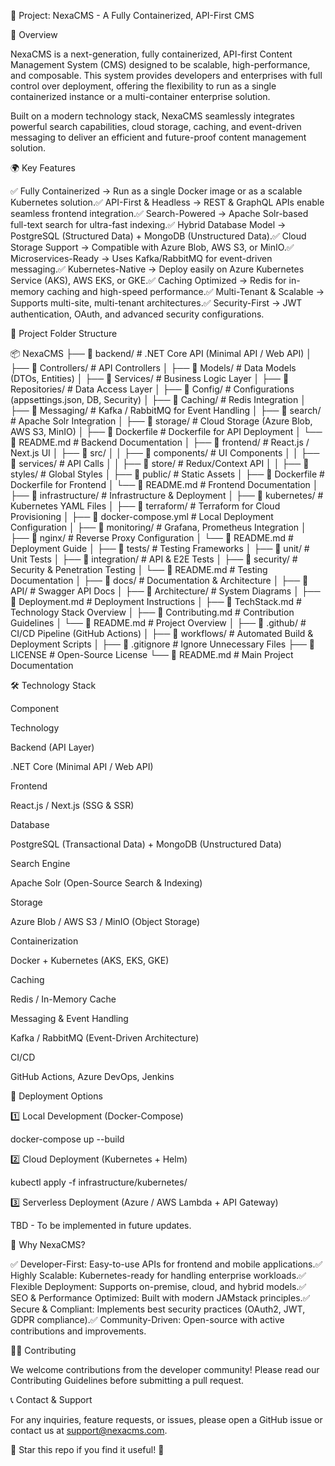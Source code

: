 📌 Project: NexaCMS - A Fully Containerized, API-First CMS

🚀 Overview

NexaCMS is a next-generation, fully containerized, API-first Content Management System (CMS) designed to be scalable, high-performance, and composable. This system provides developers and enterprises with full control over deployment, offering the flexibility to run as a single containerized instance or a multi-container enterprise solution.

Built on a modern technology stack, NexaCMS seamlessly integrates powerful search capabilities, cloud storage, caching, and event-driven messaging to deliver an efficient and future-proof content management solution.

🌍 Key Features

✅ Fully Containerized → Run as a single Docker image or as a scalable Kubernetes solution.✅ API-First & Headless → REST & GraphQL APIs enable seamless frontend integration.✅ Search-Powered → Apache Solr-based full-text search for ultra-fast indexing.✅ Hybrid Database Model → PostgreSQL (Structured Data) + MongoDB (Unstructured Data).✅ Cloud Storage Support → Compatible with Azure Blob, AWS S3, or MinIO.✅ Microservices-Ready → Uses Kafka/RabbitMQ for event-driven messaging.✅ Kubernetes-Native → Deploy easily on Azure Kubernetes Service (AKS), AWS EKS, or GKE.✅ Caching Optimized → Redis for in-memory caching and high-speed performance.✅ Multi-Tenant & Scalable → Supports multi-site, multi-tenant architectures.✅ Security-First → JWT authentication, OAuth, and advanced security configurations.

📂 Project Folder Structure

📦 NexaCMS
├── 📂 backend/                  # .NET Core API (Minimal API / Web API)
│   ├── 📂 Controllers/         # API Controllers
│   ├── 📂 Models/              # Data Models (DTOs, Entities)
│   ├── 📂 Services/            # Business Logic Layer
│   ├── 📂 Repositories/        # Data Access Layer
│   ├── 📂 Config/              # Configurations (appsettings.json, DB, Security)
│   ├── 📂 Caching/             # Redis Integration
│   ├── 📂 Messaging/           # Kafka / RabbitMQ for Event Handling
│   ├── 📂 search/              # Apache Solr Integration
│   ├── 📂 storage/             # Cloud Storage (Azure Blob, AWS S3, MinIO)
│   ├── 📂 Dockerfile           # Dockerfile for API Deployment
│   └── 📂 README.md            # Backend Documentation
│
├── 📂 frontend/                 # React.js / Next.js UI
│   ├── 📂 src/
│   │   ├── 📂 components/      # UI Components
│   │   ├── 📂 services/        # API Calls
│   │   ├── 📂 store/           # Redux/Context API
│   │   ├── 📂 styles/          # Global Styles
│   ├── 📂 public/              # Static Assets
│   ├── 📂 Dockerfile           # Dockerfile for Frontend
│   └── 📂 README.md            # Frontend Documentation
│
├── 📂 infrastructure/           # Infrastructure & Deployment
│   ├── 📂 kubernetes/          # Kubernetes YAML Files
│   ├── 📂 terraform/           # Terraform for Cloud Provisioning
│   ├── 📂 docker-compose.yml   # Local Deployment Configuration
│   ├── 📂 monitoring/          # Grafana, Prometheus Integration
│   ├── 📂 nginx/               # Reverse Proxy Configuration
│   └── 📂 README.md            # Deployment Guide
│
├── 📂 tests/                    # Testing Frameworks
│   ├── 📂 unit/                # Unit Tests
│   ├── 📂 integration/         # API & E2E Tests
│   ├── 📂 security/            # Security & Penetration Testing
│   └── 📂 README.md            # Testing Documentation
│
├── 📂 docs/                     # Documentation & Architecture
│   ├── 📂 API/                 # Swagger API Docs
│   ├── 📂 Architecture/        # System Diagrams
│   ├── 📂 Deployment.md        # Deployment Instructions
│   ├── 📂 TechStack.md         # Technology Stack Overview
│   ├── 📂 Contributing.md      # Contribution Guidelines
│   └── 📂 README.md            # Project Overview
│
├── 📂 .github/                  # CI/CD Pipeline (GitHub Actions)
│   ├── 📂 workflows/          # Automated Build & Deployment Scripts
│
├── 📂 .gitignore                # Ignore Unnecessary Files
├── 📂 LICENSE                   # Open-Source License
└── 📂 README.md                 # Main Project Documentation

🛠 Technology Stack

Component

Technology

Backend (API Layer)

.NET Core (Minimal API / Web API)

Frontend

React.js / Next.js (SSG & SSR)

Database

PostgreSQL (Transactional Data) + MongoDB (Unstructured Data)

Search Engine

Apache Solr (Open-Source Search & Indexing)

Storage

Azure Blob / AWS S3 / MinIO (Object Storage)

Containerization

Docker + Kubernetes (AKS, EKS, GKE)

Caching

Redis / In-Memory Cache

Messaging & Event Handling

Kafka / RabbitMQ (Event-Driven Architecture)

CI/CD

GitHub Actions, Azure DevOps, Jenkins

🚀 Deployment Options

1️⃣ Local Development (Docker-Compose)

docker-compose up --build

2️⃣ Cloud Deployment (Kubernetes + Helm)

kubectl apply -f infrastructure/kubernetes/

3️⃣ Serverless Deployment (Azure / AWS Lambda + API Gateway)

TBD - To be implemented in future updates.

🎯 Why NexaCMS?

✅ Developer-First: Easy-to-use APIs for frontend and mobile applications.✅ Highly Scalable: Kubernetes-ready for handling enterprise workloads.✅ Flexible Deployment: Supports on-premise, cloud, and hybrid models.✅ SEO & Performance Optimized: Built with modern JAMstack principles.✅ Secure & Compliant: Implements best security practices (OAuth2, JWT, GDPR compliance).✅ Community-Driven: Open-source with active contributions and improvements.

👨‍💻 Contributing

We welcome contributions from the developer community! Please read our Contributing Guidelines before submitting a pull request.

📞 Contact & Support

For any inquiries, feature requests, or issues, please open a GitHub issue or contact us at support@nexacms.com.

🌟 Star this repo if you find it useful! 🚀